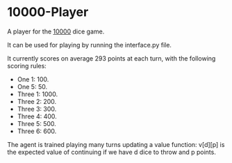 # 10000-Player

A player for the [10000](https://en.wikipedia.org/wiki/Dice_10000) dice game.

It can be used for playing by running the interface.py file.

It currently scores on average 293 points at each turn, with the following scoring rules:

 - One 1: 100.
 - One 5: 50.
 - Three 1: 1000.
 - Three 2: 200.
 - Three 3: 300.
 - Three 4: 400.
 - Three 5: 500.
 - Three 6: 600.
 
 The agent is trained playing many turns updating a value function:
    v[d][p] is the expected value of continuing if we have d dice to throw and p points.
